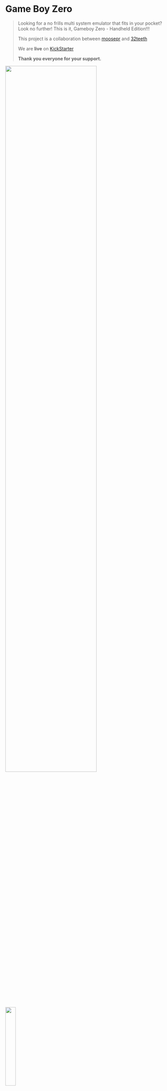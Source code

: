 # Game Boy Zero

> Looking for a no frills multi system emulator that fits in your pocket? Look no further! This is it, Gameboy Zero - Handheld Edition!!!
>
> This project is a collaboration between  [moosepr](https://github.com/moosepr/) and  [32teeth](https://github.com/32teeth)
>
> We are **live** on [KickStarter](https://www.kickstarter.com/projects/sparky/gameboy-zero-handheld-edition)
>
> **Thank you everyone for your support.**





<img src="images/gameboyzero-logo.png" width="75%">



<img src="images/kickstarter-logo.png" width="25%">







## Introduction

### Gameboy Zero - Handheld Edition
Raspberry Pi Zero based arcade in you pocket



### Features:

* 2.8" TFT LCD
* Gameboy button layout interface
* Raspberry Pi Zero
* Battery Charger
* Shoulder / Trigger buttons
* 60 frames per second display



### Platforms:

The boards have been tested with the following platforms:

- [x] [Emulation Station](http://www.emulationstation.org/)
- [ ] [Lakka](http://www.lakka.tv/)
- [x] [RetroPie](https://retropie.org.uk/)

Other platforms are yet to be tested.





#### Eagle CAD Library

With our project we have included a few custom Eagle CAD Libraries

* [Displays](/library/GameboyZeroHandheldDisplays.lbr)
* [Raspberry Pi Zero](/library/RPI-Zero.lbr)


#### 3D Render
You can play with the [3D Render Here](https://32teeth.github.io/Gameboy-Zero-Kickstarter/)




## Details

| Version               | Top                                      | Bottom                                   |
| --------------------- | ---------------------------------------- | ---------------------------------------- |
| Flat Screen           | <img src="silks/gameboyzero-top.bmp" height="350"> | <img src="silks/gameboyzero-bottom.bmp" height="350"> |
| Composite Board       | <img src="images/eagleUp_gameboyzero_board_top.png" height="350"> | <img src="images/eagleUp_gameboyzero_board_bottom.png" height="350"> |
| Holiday Express Board | <img src="images/eagleUp_gameboyzero-holiday_board_top.png" height="350"> | <img src="images/eagleUp_gameboyzero-holiday_board_bottom.png" height="350"> |



## Custom Silk Screen

if you plan on changin the silk design,
* use the [gameboyzero sketch](design/gameboyzero) file
* all fonts required are in the  [fonts folder](fonts/)
* export artboard (with either 'TOP' or 'BOTTOM' group active as JPG)

*converting jpg to 2 color bitmap*
```shell
# imagemagick is required brew package
$ brew install imagemagick

# convert (replace with your file names and outputs)
# ex: convert "gameboyzero-top.jpg" -depth 1 -monochrome -colors 2 "gameboyzero-top.bmp"
$ convert "[jpg to convert]" -depth 1 -monochrome -colors 2 "[bmp to output]"
```



#### Import bmp in Eagle CAD.

* File > Import > Bitmap
* Select your bitmap
* Select **only** black color
* Change scale type to *mm*
* Change scale to ***0.086** (disregard the scale in the images)*
* Place it on layer layer 21 (tPlace) or 22 (bPlace)



| Top                                     | Bottom                                   |
| --------------------------------------- | ---------------------------------------- |
| <img src="images/eagle-import-top.png"> | <img src="images/eagle-import-bottom.png"> |



## Plexi Case

The design for the layered plexi case are in the [case folder](/case)

*It consists of 5 layers:*
* TOP (optional for screen protection)
* SCREEN (fits over 2.8" TFT LCD)
* PI ZERO (fits around the Raspberry Pi Zero and TF4056 Module)
* BOTTOM (fits on top of the Raspberry Pi Zero)
* BATTERY (this is the layer to hold the LiPo battery in place)



<img src="case/gameboyzero-case.png">





## Custom Config

> If you do not plan on using the provided Raspberry Pi image, simply [download](https://retropie.org.uk/download/) the latest RetroPie pre made image for the Raspberry Pi Zero

Once you have installed RetroPie onto your SD card and mounted it on your Pi follow along with the [Installation Instructions](INSTALL.md) document provided
